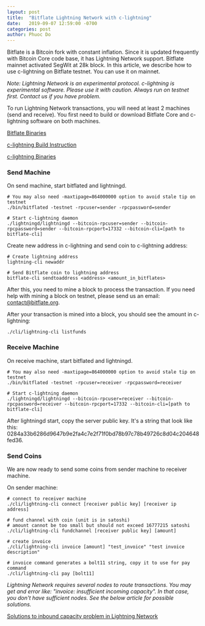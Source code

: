 ```yaml
---
layout: post
title:  "Bitflate Lightning Network with c-lightning"
date:   2019-09-07 12:59:00 -0700
categories: post
author: Phuoc Do
---
```


Bitflate is a Bitcoin fork with constant inflation. Since it is updated frequently with Bitcoin Core code base, it has Lightning Network support. Bitflate mainnet activated SegWit at 28k block. In this article, we describe how to use c-lightning on Bitflate testnet. You can use it on mainnet.

*Note: Lightning Network is an experimental protocol. c-lightning is experimental software. Please use it with caution. Always run on testnet first. Contact us if you have problem.*

To run Lightning Network transactions, you will need at least 2 machines (send and receive). You first need to build or download Bitflate Core and c-lightning software on both machines.

[Bitflate Binaries](https://github.com/bitflate/bitflate/releases)

[c-lightning Build Instruction](https://github.com/ElementsProject/lightning/blob/master/doc/INSTALL.md)

[c-lightning Binaries](https://github.com/ElementsProject/lightning/releases)

### Send Machine

On send machine, start bitflated and lightningd.

```
# You may also need -maxtipage=864000000 option to avoid stale tip on testnet
./bin/bitflated -testnet -rpcuser=sender -rpcpassword=sender

# Start c-lightning daemon
./lightningd/lightningd --bitcoin-rpcuser=sender --bitcoin-rpcpassword=sender --bitcoin-rpcport=17332 --bitcoin-cli=[path to bitflate-cli]
```

Create new address in c-lightning and send coin to c-lightning address:

```
# Create lightning address
lightning-cli newaddr

# Send Bitflate coin to lightning address
bitflate-cli sendtoaddress <address> <amount_in_bitflates>
```

After this, you need to mine a block to process the transaction. If you need help with mining a block on testnet, please send us an email: [contact@bitflate.org](mailto:contact@bitflate.org).

After your transaction is mined into a block, you should see the amount in c-lightning:

```
./cli/lightning-cli listfunds
```

### Receive Machine

On receive machine, start bitflated and lightningd.

```
# You may also need -maxtipage=864000000 option to avoid stale tip on testnet
./bin/bitflated -testnet -rpcuser=receiver -rpcpassword=receiver

# Start c-lightning daemon
./lightningd/lightningd --bitcoin-rpcuser=receiver --bitcoin-rpcpassword=receiver --bitcoin-rpcport=17332 --bitcoin-cli=[path to bitflate-cli]
```

After lightningd start, copy the server public key. It's a string that look like this: 0284a33b6286d9647b9e2fa4c7e2f71f0bd78b97c78b49726c8d04c204648fed36.

### Send Coins

We are now ready to send some coins from sender machine to receiver machine.

On sender machine:

```
# connect to receiver machine
./cli/lightning-cli connect [receiver public key] [receiver ip address]

# fund channel with coin (unit is in satoshi)
# amount cannot be too small but should not exceed 16777215 satoshi
./cli/lightning-cli fundchannel [receiver public key] [amount]

# create invoice
./cli/lightning-cli invoice [amount] "test_invoice" "test invoice description"

# invoice command generates a bolt11 string, copy it to use for pay command
./cli/lightning-cli pay [bolt11]
```

*Lightning Network requires several nodes to route transactions. You may get and error like: "invoice: insufficient incoming capacity". In that case, you don't have sufficient nodes. See the below article for possible solutions.*

[Solutions to inbound capacity problem in Lightning Network](https://medium.com/lightningto-me/practical-solutions-to-inbound-capacity-problem-in-lightning-network-60224aa13393)